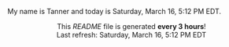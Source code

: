 My name is Tanner and today is Saturday, March 16, 5:12 PM EDT.

<p align="center">This <i>README</i> file is generated <b>every 3 hours</b>!</br>Last refresh: Saturday, March 16, 5:12 PM EDT<br /></p>
